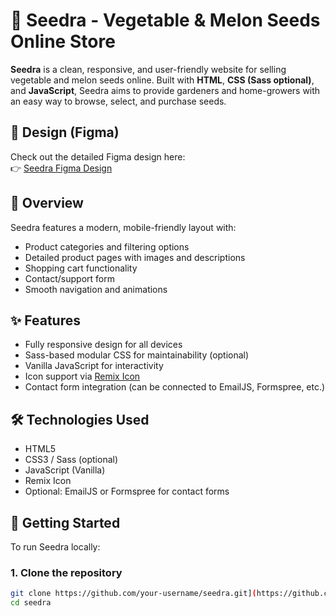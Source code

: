 # 🌱 Seedra - Vegetable & Melon Seeds Online Store

**Seedra** is a clean, responsive, and user-friendly website for selling vegetable and melon seeds online. Built with **HTML**, **CSS (Sass optional)**, and **JavaScript**, Seedra aims to provide gardeners and home-growers with an easy way to browse, select, and purchase seeds.

## 🎨 Design (Figma)

Check out the detailed Figma design here:  
👉 [Seedra Figma Design](https://www.figma.com/design/tnGlAMrUBkC1oyPU2laxtY/Seedra--Copy-?node-id=0-1&p=f&t=mMCHY050P7HiGw2g-0)


## 📄 Overview

Seedra features a modern, mobile-friendly layout with:  
- Product categories and filtering options  
- Detailed product pages with images and descriptions  
- Shopping cart functionality  
- Contact/support form  
- Smooth navigation and animations

## ✨ Features

- Fully responsive design for all devices  
- Sass-based modular CSS for maintainability (optional)  
- Vanilla JavaScript for interactivity  
- Icon support via [Remix Icon](https://remixicon.com/)  
- Contact form integration (can be connected to EmailJS, Formspree, etc.)

## 🛠 Technologies Used

- HTML5  
- CSS3 / Sass (optional)  
- JavaScript (Vanilla)  
- Remix Icon  
- Optional: EmailJS or Formspree for contact forms

## 🚀 Getting Started

To run Seedra locally:

### 1. Clone the repository

```bash
git clone https://github.com/your-username/seedra.git](https://github.com/AslDeveloper07/seedra-one-page-.git)
cd seedra
